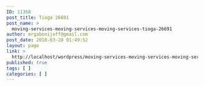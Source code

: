 ```yaml
---
ID: 11368
post_title: Tioga 26691
post_name: >
  moving-services-moving-services-moving-services-tioga-26691
author: mrgabonijeff@gmail.com
post_date: 2018-03-28 01:49:52
layout: page
link: >
  http://localhost/wordpress/moving-services-moving-services-moving-services-tioga-26691/
published: true
tags: [ ]
categories: [ ]
---
```

